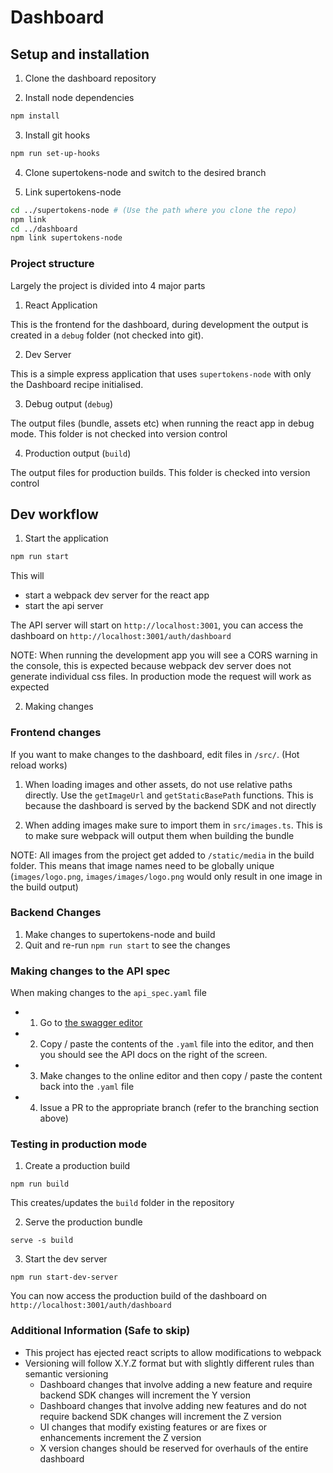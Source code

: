 # Dashboard

## Setup and installation

1. Clone the dashboard repository

2. Install node dependencies

```bash
npm install
```

3. Install git hooks

```bash
npm run set-up-hooks
```

4. Clone supertokens-node and switch to the desired branch

5. Link supertokens-node

```bash
cd ../supertokens-node # (Use the path where you clone the repo)
npm link
cd ../dashboard
npm link supertokens-node
```

### Project structure

Largely the project is divided into 4 major parts

1. React Application

This is the frontend for the dashboard, during development the output is created in a `debug` folder (not checked into git).

2. Dev Server

This is a simple express application that uses `supertokens-node` with only the Dashboard recipe initialised.

3. Debug output (`debug`)

The output files (bundle, assets etc) when running the react app in debug mode. This folder is not checked into version control

4. Production output (`build`)

The output files for production builds. This folder is checked into version control

## Dev workflow

1. Start the application

```bash
npm run start
```

This will
- start a webpack dev server for the react app
- start the api server

The API server will start on `http://localhost:3001`, you can access the dashboard on `http://localhost:3001/auth/dashboard`

NOTE: When running the development app you will see a CORS warning in the console, this is expected because webpack dev server does not generate individual css files. In production mode the request will work as expected

2. Making changes

### Frontend changes

If you want to make changes to the dashboard, edit files in `/src/`. (Hot reload works)

1. When loading images and other assets, do not use relative paths directly. Use the `getImageUrl` and `getStaticBasePath` functions. This is because the dashboard is served by the backend SDK and not directly

2. When adding images make sure to import them in `src/images.ts`. This is to make sure webpack will output them when building the bundle

NOTE: All images from the project get added to `/static/media` in the build folder. This means that image names need to be globally unique (`images/logo.png`, `images/images/logo.png` would only result in one image in the build output)

### Backend Changes

1. Make changes to supertokens-node and build
2. Quit and re-run `npm run start` to see the changes

### Making changes to the API spec
When making changes to the `api_spec.yaml` file
- 1) Go to [the swagger editor](https://editor.swagger.io/)
- 2) Copy / paste the contents of the `.yaml` file into the editor, and then you should see the API docs on the right of the screen.
- 3) Make changes to the online editor and then copy / paste the content back into the `.yaml` file
- 4) Issue a PR to the appropriate branch (refer to the branching section above)

### Testing in production mode

1. Create a production build

```
npm run build
```

This creates/updates the `build` folder in the repository

2. Serve the production bundle

```
serve -s build
```

3. Start the dev server

```
npm run start-dev-server
```

You can now access the production build of the dashboard on `http://localhost:3001/auth/dashboard`

### Additional Information (Safe to skip)

- This project has ejected react scripts to allow modifications to webpack
- Versioning will follow X.Y.Z format but with slightly different rules than semantic versioning
    - Dashboard changes that involve adding a new feature and require backend SDK changes will increment the Y version
    - Dashboard changes that involve adding new features and do not require backend SDK changes will increment the Z version
    - UI changes that modify existing features or are fixes or enhancements increment the Z version
    - X version changes should be reserved for overhauls of the entire dashboard